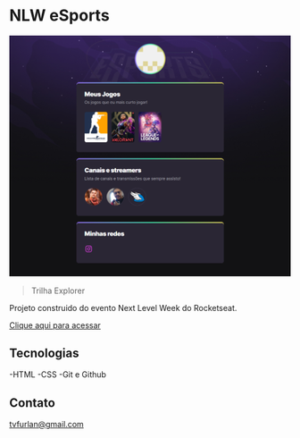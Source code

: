 # NLW eSports 

![preview](./.github/preview.png)

> Trilha Explorer

Projeto construido do evento Next Level Week do Rocketseat.

[Clique aqui para acessar](https://nalrufoivato.github.io/nlw)


## Tecnologias

-HTML
-CSS
-Git e Github

## Contato

tvfurlan@gmail.com